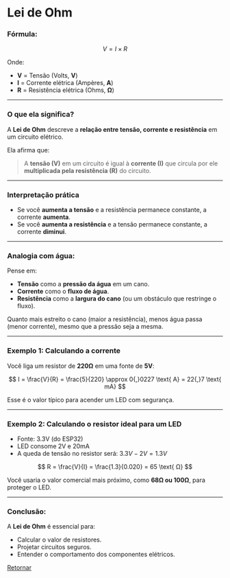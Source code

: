 # Lei de Ohm

### Fórmula:

$$
V = I \times R
$$

Onde:

* **V** = Tensão (Volts, **V**)
* **I** = Corrente elétrica (Ampères, **A**)
* **R** = Resistência elétrica (Ohms, **Ω**)

---

### O que ela significa?

A **Lei de Ohm** descreve a **relação entre tensão, corrente e resistência** em um circuito elétrico.

Ela afirma que:

> A **tensão (V)** em um circuito é igual à **corrente (I)** que circula por ele **multiplicada pela resistência (R)** do circuito.

---

### Interpretação prática

* Se você **aumenta a tensão** e a resistência permanece constante, a corrente **aumenta**.
* Se você **aumenta a resistência** e a tensão permanece constante, a corrente **diminui**.

---

### Analogia com água:

Pense em:

* **Tensão** como a **pressão da água** em um cano.
* **Corrente** como o **fluxo de água**.
* **Resistência** como a **largura do cano** (ou um obstáculo que restringe o fluxo).

Quanto mais estreito o cano (maior a resistência), menos água passa (menor corrente), mesmo que a pressão seja a mesma.

---

### Exemplo 1: Calculando a corrente

Você liga um resistor de **220Ω** em uma fonte de **5V**:

$$
I = \frac{V}{R} = \frac{5}{220} \approx 0{,}0227 \text{ A} = 22{,}7 \text{ mA}
$$

Esse é o valor típico para acender um LED com segurança.

---

### Exemplo 2: Calculando o resistor ideal para um LED

* Fonte: 3.3V (do ESP32)
* LED consome 2V e 20mA
* A queda de tensão no resistor será:
  $3.3V - 2V = 1.3V$

$$
R = \frac{V}{I} = \frac{1.3}{0.020} = 65 \text{ Ω}
$$

Você usaria o valor comercial mais próximo, como **68Ω ou 100Ω**, para proteger o LED.

---

### Conclusão:

A **Lei de Ohm** é essencial para:

* Calcular o valor de resistores.
* Projetar circuitos seguros.
* Entender o comportamento dos componentes elétricos.




[Retornar](./GPIO.md)